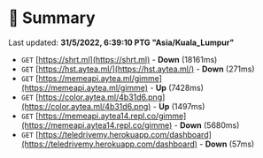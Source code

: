 # 📖 Summary
Last updated: **31/5/2022, 6:39:10 PTG "Asia/Kuala_Lumpur"**

- `GET` [https://shrt.ml](https://shrt.ml) - **Down** (18161ms)
- `GET` [https://hst.aytea.ml/](https://hst.aytea.ml/) - **Down** (271ms)
- `GET` [https://memeapi.aytea.ml/gimme](https://memeapi.aytea.ml/gimme) - **Up** (7428ms)
- `GET` [https://color.aytea.ml/4b31d6.png](https://color.aytea.ml/4b31d6.png) - **Up** (1497ms)
- `GET` [https://memeapi.aytea14.repl.co/gimme](https://memeapi.aytea14.repl.co/gimme) - **Down** (5680ms)
- `GET` [https://teledrivemy.herokuapp.com/dashboard](https://teledrivemy.herokuapp.com/dashboard) - **Down** (57ms)
